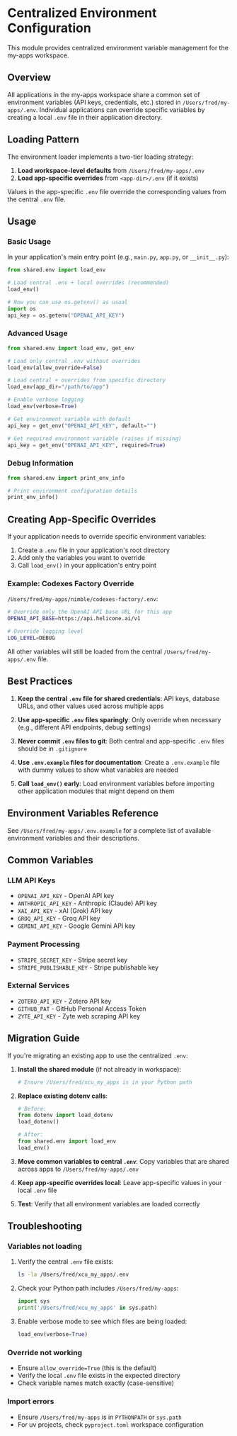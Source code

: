 # Centralized Environment Configuration

This module provides centralized environment variable management for the my-apps workspace.

## Overview

All applications in the my-apps workspace share a common set of environment variables (API keys, credentials, etc.) stored in `/Users/fred/my-apps/.env`. Individual applications can override specific variables by creating a local `.env` file in their application directory.

## Loading Pattern

The environment loader implements a two-tier loading strategy:

1. **Load workspace-level defaults** from `/Users/fred/my-apps/.env`
2. **Load app-specific overrides** from `<app-dir>/.env` (if it exists)

Values in the app-specific `.env` file override the corresponding values from the central `.env` file.

## Usage

### Basic Usage

In your application's main entry point (e.g., `main.py`, `app.py`, or `__init__.py`):

```python
from shared.env import load_env

# Load central .env + local overrides (recommended)
load_env()

# Now you can use os.getenv() as usual
import os
api_key = os.getenv("OPENAI_API_KEY")
```

### Advanced Usage

```python
from shared.env import load_env, get_env

# Load only central .env without overrides
load_env(allow_override=False)

# Load central + overrides from specific directory
load_env(app_dir="/path/to/app")

# Enable verbose logging
load_env(verbose=True)

# Get environment variable with default
api_key = get_env("OPENAI_API_KEY", default="")

# Get required environment variable (raises if missing)
api_key = get_env("OPENAI_API_KEY", required=True)
```

### Debug Information

```python
from shared.env import print_env_info

# Print environment configuration details
print_env_info()
```

## Creating App-Specific Overrides

If your application needs to override specific environment variables:

1. Create a `.env` file in your application's root directory
2. Add only the variables you want to override
3. Call `load_env()` in your application's entry point

### Example: Codexes Factory Override

`/Users/fred/my-apps/nimble/codexes-factory/.env`:
```bash
# Override only the OpenAI API base URL for this app
OPENAI_API_BASE=https://api.helicone.ai/v1

# Override logging level
LOG_LEVEL=DEBUG
```

All other variables will still be loaded from the central `/Users/fred/my-apps/.env` file.

## Best Practices

1. **Keep the central `.env` file for shared credentials**: API keys, database URLs, and other values used across multiple apps

2. **Use app-specific `.env` files sparingly**: Only override when necessary (e.g., different API endpoints, debug settings)

3. **Never commit `.env` files to git**: Both central and app-specific `.env` files should be in `.gitignore`

4. **Use `.env.example` files for documentation**: Create a `.env.example` file with dummy values to show what variables are needed

5. **Call `load_env()` early**: Load environment variables before importing other application modules that might depend on them

## Environment Variables Reference

See `/Users/fred/my-apps/.env.example` for a complete list of available environment variables and their descriptions.

## Common Variables

### LLM API Keys
- `OPENAI_API_KEY` - OpenAI API key
- `ANTHROPIC_API_KEY` - Anthropic (Claude) API key
- `XAI_API_KEY` - xAI (Grok) API key
- `GROQ_API_KEY` - Groq API key
- `GEMINI_API_KEY` - Google Gemini API key

### Payment Processing
- `STRIPE_SECRET_KEY` - Stripe secret key
- `STRIPE_PUBLISHABLE_KEY` - Stripe publishable key

### External Services
- `ZOTERO_API_KEY` - Zotero API key
- `GITHUB_PAT` - GitHub Personal Access Token
- `ZYTE_API_KEY` - Zyte web scraping API key

## Migration Guide

If you're migrating an existing app to use the centralized `.env`:

1. **Install the shared module** (if not already in workspace):
   ```bash
   # Ensure /Users/fred/xcu_my_apps is in your Python path
   ```

2. **Replace existing dotenv calls**:
   ```python
   # Before:
   from dotenv import load_dotenv
   load_dotenv()

   # After:
   from shared.env import load_env
   load_env()
   ```

3. **Move common variables to central `.env`**: Copy variables that are shared across apps to `/Users/fred/my-apps/.env`

4. **Keep app-specific overrides local**: Leave app-specific values in your local `.env` file

5. **Test**: Verify that all environment variables are loaded correctly

## Troubleshooting

### Variables not loading

1. Verify the central `.env` file exists:
   ```bash
   ls -la /Users/fred/xcu_my_apps/.env
   ```

2. Check your Python path includes `/Users/fred/my-apps`:
   ```python
   import sys
   print('/Users/fred/xcu_my_apps' in sys.path)
   ```

3. Enable verbose mode to see which files are being loaded:
   ```python
   load_env(verbose=True)
   ```

### Override not working

- Ensure `allow_override=True` (this is the default)
- Verify the local `.env` file exists in the expected directory
- Check variable names match exactly (case-sensitive)

### Import errors

- Ensure `/Users/fred/my-apps` is in `PYTHONPATH` or `sys.path`
- For uv projects, check `pyproject.toml` workspace configuration
